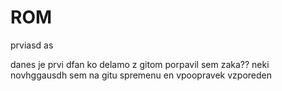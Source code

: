# ROM
prviasd as 

danes je prvi dfan ko delamo z gitom
porpavil sem
zaka??
neki novhggausdh
sem na gitu spremenu
en vpoopravek vzporeden